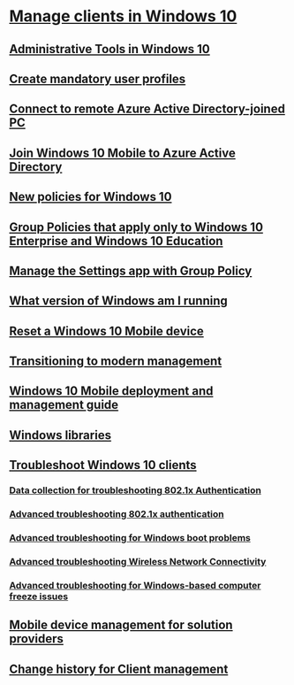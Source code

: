 # [Manage clients in Windows 10](index.md)
## [Administrative Tools in Windows 10](administrative-tools-in-windows-10.md)
## [Create mandatory user profiles](mandatory-user-profile.md)
## [Connect to remote Azure Active Directory-joined PC](connect-to-remote-aadj-pc.md)
## [Join Windows 10 Mobile to Azure Active Directory](join-windows-10-mobile-to-azure-active-directory.md)
## [New policies for Windows 10](new-policies-for-windows-10.md)
## [Group Policies that apply only to Windows 10 Enterprise and Windows 10 Education](group-policies-for-enterprise-and-education-editions.md)
## [Manage the Settings app with Group Policy](manage-settings-app-with-group-policy.md)
## [What version of Windows am I running](windows-version-search.md)
## [Reset a Windows 10 Mobile device](reset-a-windows-10-mobile-device.md)
## [Transitioning to modern management](manage-windows-10-in-your-organization-modern-management.md)
## [Windows 10 Mobile deployment and management guide](windows-10-mobile-and-mdm.md)
## [Windows libraries](windows-libraries.md)
## [Troubleshoot Windows 10 clients](windows-10-support-solutions.md)
### [Data collection for troubleshooting 802.1x Authentication](data-collection-for-802-authentication.md)
### [Advanced troubleshooting 802.1x authentication](advanced-troubleshooting-802-authentication.md)
### [Advanced troubleshooting for Windows boot problems](advanced-troubleshooting-boot-problems.md)
### [Advanced troubleshooting Wireless Network Connectivity](advanced-troubleshooting-wireless-network-connectivity.md)
### [Advanced troubleshooting for Windows-based computer freeze issues](troubleshoot-windows-freeze.md)
## [Mobile device management for solution providers](mdm/index.md)
## [Change history for Client management](change-history-for-client-management.md)
